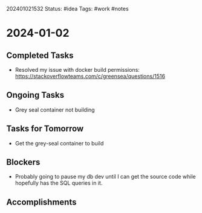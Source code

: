 202401021532
Status: #idea
Tags: #work #notes 

# 2024-01-02

## Completed Tasks
- Resolved my issue with docker build permissions: https://stackoverflowteams.com/c/greensea/questions/1516
## Ongoing Tasks
- Grey seal container not building 

## Tasks for Tomorrow
- Get the grey-seal container to build

## Blockers
- Probably going to pause my db dev until I can get the source code while hopefully has the SQL queries in it.

## Accomplishments

